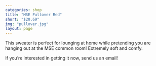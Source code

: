 ```yaml
---
categories: shop
title: "MSE Pullover Red"
short: "$20.69"
img: "pullover.jpg"
layout: page
---
```


This sweater is perfect for lounging at home while pretending you are hanging out at the MSE common room! Extremely soft and comfy.

If you’re interested in getting it now, send us an email!
